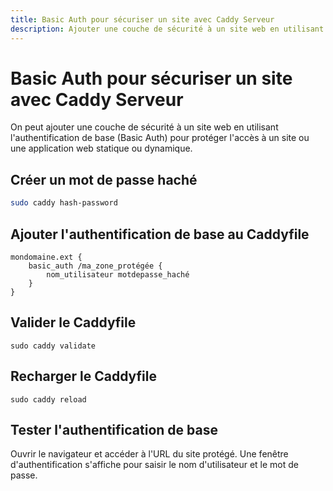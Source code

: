 ```yaml
---
title: Basic Auth pour sécuriser un site avec Caddy Serveur
description: Ajouter une couche de sécurité à un site web en utilisant l'authentification de base (Basic Auth) pour protéger l'accès à un site ou une application web statique ou dynamique.
---
```


# Basic Auth pour sécuriser un site avec Caddy Serveur

On peut ajouter une couche de sécurité à un site web en utilisant l'authentification de base (Basic Auth) pour protéger l'accès à un site ou une application web statique ou dynamique.

## Créer un mot de passe haché

```bash
sudo caddy hash-password
```

## Ajouter l'authentification de base au Caddyfile

```shell
mondomaine.ext {
    basic_auth /ma_zone_protégée {
        nom_utilisateur motdepasse_haché
    }
}
```

## Valider le Caddyfile

```shell
sudo caddy validate
```

## Recharger le Caddyfile

```shell
sudo caddy reload
```

## Tester l'authentification de base

Ouvrir le navigateur et accéder à l'URL du site protégé. Une fenêtre d'authentification s'affiche pour saisir le nom d'utilisateur et le mot de passe.

 